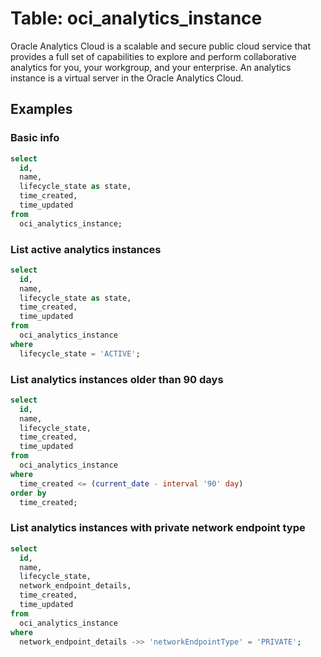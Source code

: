 # Table: oci_analytics_instance

Oracle Analytics Cloud is a scalable and secure public cloud service that provides a full set of capabilities to explore and perform collaborative analytics for you, your workgroup, and your enterprise. An analytics instance is a virtual server in the Oracle Analytics Cloud. 

## Examples

### Basic info

```sql
select
  id,
  name,
  lifecycle_state as state,
  time_created,
  time_updated
from
  oci_analytics_instance;
```

### List active analytics instances

```sql
select
  id,
  name,
  lifecycle_state as state,
  time_created,
  time_updated
from
  oci_analytics_instance
where
  lifecycle_state = 'ACTIVE';
```

### List analytics instances older than 90 days

```sql
select
  id,
  name,
  lifecycle_state,
  time_created,
  time_updated
from
  oci_analytics_instance
where
  time_created <= (current_date - interval '90' day)
order by
  time_created;
```

### List analytics instances with private network endpoint type

```sql
select
  id,
  name,
  lifecycle_state,
  network_endpoint_details,
  time_created,
  time_updated
from
  oci_analytics_instance
where
  network_endpoint_details ->> 'networkEndpointType' = 'PRIVATE';
```
